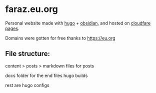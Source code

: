 # faraz.eu.org

Personal website made with [hugo](https://gohugo.io/) + [obsidian](https://obsidian.md/), and hosted on [cloudfare pages](https://pages.cloudfare.com). 

Domains were gotten for free thanks to https://eu.org

## File structure:

content > posts > markdown files for posts

docs folder for the end files hugo builds

rest are hugo configs
